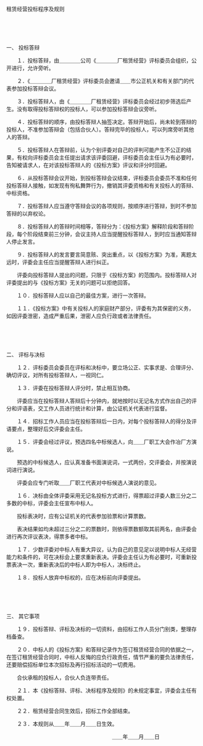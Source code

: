 



租赁经营投标程序及规则



 

　　 

　　

一、
投标答辩

　　１．投标答辩，由＿＿＿＿公司《＿＿＿＿厂租赁经营》评标委员会组织，公开进行，允许旁听。

　　２．《＿＿＿＿厂租赁经营》评标委员会邀请＿＿市公正机关和有关部门的代表参加投标答辩会议。

　　３．投标答辩人，由《＿＿＿＿厂租赁经营》评标委员会经过初步筛选后产生。没有取得投标答辩权的投标人，可以参加投标答辩会议旁听。

　　４．投标答辩的顺序，由投标答辩人抽签决定。答辩开始后，尚未轮到答辩的投标人，不准参加答辩会（包括合伙人）。答辩完毕的投标人，可以列席旁听其他人的答辩。

　　５．投标答辩人在答辩前，认为个别评委对自己的评判可能产生不公正的结果，有权向评标委员会主任提出请求该评委回避，评标委员会主任认为有必要时，告知被请求人，在对该投标答辩人的《投标方案》评议和评分时回避。

　　６．从投标答辩会议开始，到投标答辩会议结束，评标委员会委员不准和任何投标答辩人接触，如发现有徇私舞弊行为，撤销其评委资格和有关投标人的答辩、中标资格。

　　７．投标答辩人应当遵守答辩会议的各项规则，按顺序进行答辩，到时不参加答辩的以弃权论。

　　８．投标答辩人的答辩时间相等，答辩分为：《投标方案》解释阶段和答辩阶段，每个阶段结束前三分钟，会议主持人应当提醒投标答辩人，到时应当通知答辩人停止发言。

　　９．投标答辩人的发言要言简意赅、突出重点，以《投标方案》为准，离题太远时，评委会主任应当提醒答辩人进行纠正。

　　评委向投标答辩人提出的问题，只限于《投标方案》的范围内。投标答辩人对评委提出的与《投标方案》无关的问题可以拒绝回答。

　　１０．投标答辩人应以自己的最佳方案，进行一次答辩。

　　１１．《投标方案》中有关投标人的家庭财产部分，评委有为其保密的义务，如因评委泄密，造成严重后果，泄密人应负行政或者法律责任。

　　 

　　

二、
评标与决标

　　１２．评标委员会委员在评标和决标中，要立场公正、实事求是、合理评分、确切评议，对所有投标答辩人，一视同仁。

　　１３．评委在投标答辩人评分时，禁止相互协商。

　　评委应当在投标答辩人答辩后十分钟内，就地按时以无记名方式作出自己的评分和评语表，交工作人员进行统计和计算，由公证机关代表进行监督。

　　１４．招标工作人员应当在投标答辩后一日内，对每个投标答辩人的得分及评语要点，整理好后交评委会主任。

　　１５．评委会经过评议，预选四名中标候选人，向＿＿厂职工大会作冶厂方演说。

　　预选的中标候选人，应认真准备书面演说词，一式两份，交评委会，并按演说词进行演说。

　　评委会应专门听取＿＿厂职工代表对中标候选人演说的意见。

　　１６．决标由全体评委采用无记名投标方式进行，得票超过评委人数三分之二多数的中标，评委会主任宣布中标人。

　　投标表决时，应有公证机关的代表参加验票和计算票数。

　　表决结果如均未超过三分之二的票数时，则依得票数额取其前两名，由评委会进行再次评议表决，得票多者中标。

　　１７．少数评委对中标人有重大异议，认为自己的意见足以说明中标人无经营能力和条件的，可在决标会上要求重新表决。评委会主任认为有必要时，可重新投票表决一次，重新表决后的中标人即为中标人，决标终止。

　　１８．投标人放弃中标权的，应在决标前向评委提出。

　　 

　　

三、
其它事项

　　１９．投标答辩、评标及决标的一切资料，由招标工作人员分门别类，整理存档备查。

　　２０．中标人的《投标方案》和答辩记录作为签订租赁经营合同的依据之一，在签订租赁经营合同时，中标人反悔的应负行政责任，情节严重的要负法律责任，还要赔偿招标单位本次招标及再行招标活动的一切费用。

　　合伙承租的投标人，合伙人负连带责任。

　　２１．本《投标答辩、评标、决标程序及规则》的未规定事宜，评委会主任有权处置。

　　２２．租赁经营合同生效后，招标工作全部结束。

　　２３．本规则从＿＿年＿＿月＿＿日生效。

　　　　　　　　　　　　　　　　　　　　＿＿年＿＿月＿＿日